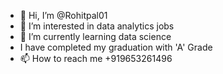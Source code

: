 - 👋 Hi, I’m @Rohitpal01
- 👀 I’m interested in data analytics jobs 
- 🌱 I’m currently learning data science
- I have completed my graduation with 'A' Grade 
- 📫 How to reach me +919653261496

<!---
Rohitpal01/Rohitpal01 is a ✨ special ✨ repository because its `README.md` (this file) appears on your GitHub profile.
You can click the Preview link to take a look at your changes.
--->
